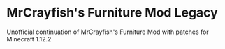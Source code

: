 MrCrayfish's Furniture Mod Legacy
======================
Unofficial continuation of MrCrayfish's Furniture Mod with patches for Minecraft 1.12.2